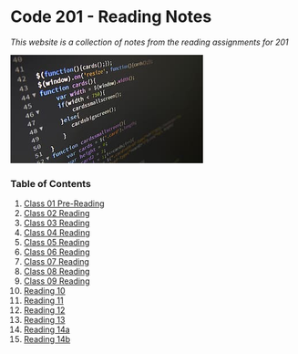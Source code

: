 # Code 201 - Reading Notes
*This website is a collection of notes from the reading assignments for 201*

<img src="IMG/coding.png">


### Table of Contents

1. [Class 01 Pre-Reading](class-01.md)
3. [Class 02 Reading](class-02.md)
4. [Class 03 Reading](class-03.md)
5. [Class 04 Reading](class-04.md)
6. [Class 05 Reading](class-05.md)
7. [Class 06 Reading](class-06.md)
8. [Class 07 Reading](class-07.md)
9.  [Class 08 Reading](class-08.md)
10. [Class 09 Reading](read-09.md)
11. [Reading 10](read-10.md)
12. [Reading 11](read-11.md)
13. [Reading 12](read-12.md)
14. [Reading 13](read-13.md)
15. [Reading 14a](read-14a.md)
16. [Reading 14b](read-14b.md)


